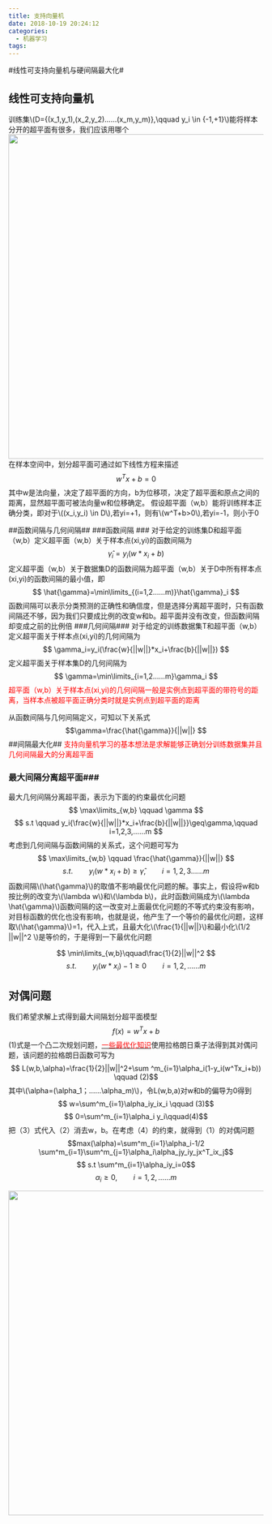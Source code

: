 ```yaml
---
title: 支持向量机
date: 2018-10-19 20:24:12
categories:
  - 机器学习
tags:
---
```


#线性可支持向量机与硬间隔最大化#
## 线性可支持向量机 ##
训练集\\(D={(x_1,y_1),(x_2,y_2)……(x_m,y_m)},\qquad y_i \in {-1,+1}\\)能将样本分开的超平面有很多，我们应该用哪个
<img src="http://pgmz9e1an.bkt.clouddn.com/QQ%E6%88%AA%E5%9B%BE20181020000158.png" width="640"/>
在样本空间中，划分超平面可通过如下线性方程来描述
$$ w^Tx+b=0 $$
其中w是法向量，决定了超平面的方向，b为位移项，决定了超平面和原点之间的距离，显然超平面可被法向量w和位移确定。
假设超平面（w,b）能将训练样本正确分类，即对于\\((x_i,y_i) \in D\\),若yi=+1，则有\\(w^T+b>0\\),若yi=-1，则小于0


##函数间隔与几何间隔##
###函数间隔 ###
对于给定的训练集D和超平面（w,b）定义超平面（w,b）关于样本点(xi,yi)的函数间隔为
$$ \hat{\gamma}_i=y_i(w*x_i+b)$$
定义超平面（w,b）关于数据集D的函数间隔为超平面（w,b）关于D中所有样本点(xi,yi)的函数间隔的最小值，即
$$ \hat{\gamma}=\min\limits_{(i=1,2……m)}\hat{\gamma}_i $$ 
函数间隔可以表示分类预测的正确性和确信度，但是选择分离超平面时，只有函数间隔还不够，因为我们只要成比例的改变w和b。超平面并没有改变，但函数间隔却变成之前的比例倍
###几何间隔###
对于给定的训练数据集T和超平面（w,b）定义超平面关于样本点(xi,yi)的几何间隔为
$$ \gamma_i=y_i(\frac{w}{||w||}*x_i+\frac{b}{||w||}) $$
定义超平面关于样本集D的几何间隔为
$$ \gamma=\min\limits_{i=1,2……m}\gamma_i $$
<font color='red'>超平面（w,b）关于样本点(xi,yi)的几何间隔一般是实例点到超平面的带符号的距离，当样本点被超平面正确分类时就是实例点到超平面的距离</font>

从函数间隔与几何间隔定义，可知以下关系式
$$\gamma=\frac{\hat{\gamma}}{||w||} $$
##间隔最大化##
<font color='red'>支持向量机学习的基本想法是求解能够正确划分训练数据集并且几何间隔最大的分离超平面</font>
### 最大间隔分离超平面###
最大几何间隔分离超平面，表示为下面的约束最优化问题
$$ \max\limits_{w,b} \qquad \gamma $$
$$ s.t \qquad y_i{\frac{w}{||w||}*x_i+\frac{b}{||w||}}\geq\gamma,\qquad i=1,2,3,……m $$
考虑到几何间隔与函数间隔的关系式，这个问题可写为
$$ \max\limits_{w,b} \qquad \frac{\hat{\gamma}}{||w||} $$
$$ s.t. \qquad y_i(w*x_i+b)\geq\hat{\gamma},\qquad i=1,2,3……m $$
函数间隔\\(\hat{\gamma}\\)的取值不影响最优化问题的解。事实上，假设将w和b按比例的改变为\\(\lambda w\\)和\\(\lambda b\\)，此时函数间隔成为\\(\lambda \hat{\gamma}\\)函数间隔的这一改变对上面最优化问题的不等式约束没有影响，对目标函数的优化也没有影响，也就是说，他产生了一个等价的最优化问题，这样取\\(\hat{\gamma}\\)=1，代入上式，且最大化\\(\frac{1}{||w||}\\)和最小化\\(1/2 ||w||^2 \\)是等价的，于是得到一下最优化问题

$$ \min\limits_{w,b}\qquad\frac{1}{2}||w||^2 $$
$$ s.t. \qquad y_i(w*x_i)-1\geq0 \qquad i=1,2,……m $$ 
## 对偶问题 ##
我们希望求解上式得到最大间隔划分超平面模型
$$ f(x)=w^Tx+b$$
(1)式是一个凸二次规划问题，<a href="#zuiyou"><font color='red'>一些最优化知识</font></a>使用拉格朗日乘子法得到其对偶问题，该问题的拉格朗日函数可写为
$$ L(w,b,\alpha)=\frac{1}{2}||w||^2+\sum ^m_{i=1}\alpha_i(1-y_i(w^Tx_i+b)) \qquad (2)$$
其中\\(\alpha=(\alpha_1；……\alpha_m)\\)，令L(w,b,a)对w和b的偏导为0得到
$$ w=\sum^m_{i=1}\alpha_iy_ix_i \qquad (3)$$
$$ 0=\sum^m_{i=1}\alpha_i y_i\qquad(4)$$
把（3）式代入（2）消去w，b。在考虑（4）的约束，就得到（1）的对偶问题
$$max(\alpha)=\sum^m_{i=1}\alpha_i-1/2 \sum^m_{i=1}\sum^m_{j=1}\alpha_i\alpha_jy_iy_jx^T_ix_j$$
$$ s.t \sum^m_{i=1}\alpha_iy_i=0$$
$$ \alpha_i \geq 0,\qquad i=1,2,……m$$
<div id="zuiyou"/>
<img src="http://pgmz9e1an.bkt.clouddn.com/%E5%BE%AE%E4%BF%A1%E5%9B%BE%E7%89%87_20181019202304.jpg" width="640"/>
